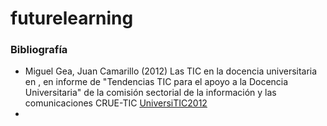 # futurelearning




### Bibliografía

* Miguel Gea, Juan Camarillo (2012) Las TIC en la docencia universitaria en , en informe de "Tendencias TIC para el apoyo a la Docencia Universitaria" de la comisión sectorial de la información y las comunicaciones CRUE-TIC [UniversiTIC2012](https://github.com/mgea/CCpapers/blob/main/TIC_DocenciaUniversitaria/)
* 
